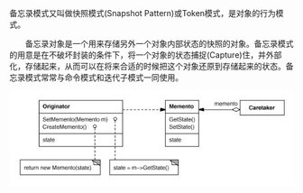 备忘录模式又叫做快照模式(Snapshot Pattern)或Token模式，是对象的行为模式。

　　备忘录对象是一个用来存储另外一个对象内部状态的快照的对象。备忘录模式的用意是在不破坏封装的条件下，将一个对象的状态捕捉(Capture)住，并外部化，存储起来，从而可以在将来合适的时候把这个对象还原到存储起来的状态。备忘录模式常常与命令模式和迭代子模式一同使用。

![Image text](https://github.com/pulusite/litart/blob/master/resource/img/Memento.JPG?raw=true)